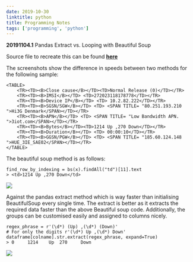```yaml
---
date: 2019-10-30
linktitle: python
title: Programming Notes
tags: ['programming', 'python']
---
```


**20191104.1** Pandas Extract vs. Looping with Beautiful Soup

Source file to recreate this can be found [**here**](https://github.com/vignkri/Notebooks/blob/master/note-scripts/pandas-extract-vs-looping-bs4.py)

The screenshots show the difference in speeds between two methods for the following sample:

```{HTML}
<TABLE>
    <TR><TD><B>Close cause</B></TD><TD>Normal Release (0)</TD></TR>
    <TR><TD><B>IMSI</B></TD> <TD>272023118178778</TD></TR>
    <TR><TD><B>Device IP</B></TD> <TD> 10.2.82.222</TD></TR>
    <TR><TD><B>SGSN/SGW</B></TD> <TD> <SPAN TITLE= "80.251.193.210 ">Hi3G Denmark</SPAN></TD></TR>
    <TR><TD><B>APN</B></TD> <TD> <SPAN TITLE= "Low Bandwidth APN. ">3iot.com</SPAN></TD></TR>
    <TR><TD><B>Bytes</B></TD><TD>1214 Up ,270 Down</TD></TR>
    <TR><TD><B>Duration</B></TD> <TD> 00:00:10</TD></TR>
    <TR><TD><B>GGSN/PGW</B></TD> <TD> <SPAN TITLE= "185.60.124.148 ">HUE_3IE_SAE02</SPAN></TD></TR>
</TABLE>
```

The beautiful soup method is as follows:

```{Python}
find_row_by_indexing = bs(x).findAll("td")[11].text
> <td>1214 Up ,270 Down</td>
```

![](/images/notes/beautiful_soup_timeit_01.png)

Against the pandas extract method which is way faster than initialising BeautifulSoup every single time. The extract is better as it extracts the required data faster than the above Beautiful soup code. Additionally, the groups can be customised easily and assigned to columns nicely. 

```{Python}
regex_phrase = r'(\d*) (Up) ,(\d*) (Down)'
# For only the digits r'(\d*) Up ,(\d*) Down'
dataframe[colname].str.extract(regex_phrase, expand=True)
> 0 	1214 	Up 	270 	Down
```

![](/images/notes/pandas_regex_extract_timeit_01.png)
